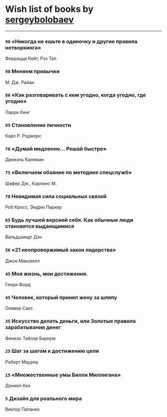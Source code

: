# Wish list of books by [sergeybolobaev](http://vk.com/id37918255)
---

### `90` «Никогда не ешьте в одиночку и другие правила нетворкинга»
Феррацци Кейт, Рэз Тал

### `90` Меняем привычки
М. Дж. Райан

### `86` «Как разговаривать с кем угодно, когда угодно, где угодно»
Ларри Кинг

### `85` Становление личности
Карл Р. Роджерс

### `76` «Думай медленно… Решай быстро»
Даниэль Канеман

### `75` «Включаем обаяние по методике спецслужб»
Шафер Дж., Карлинс М.

### `70` Невидимая сила социальных связей
Роб Кросс, Эндрю Паркер

### `65` Будь лучшей версией себя. Как обычные люди становятся выдающимися
Вальдшмидт Дэн

### `50` «21 неопровержимый закон лидерства»
Джон Максвелл

### `45` Моя жизнь, мои достижения.
Генри Форд

### `45` Человек, который принял жену за шляпу
Оливер Сакс

### `35` Искусство делать деньги, или Золотые правила зарабатывания денег
Финеас Тейлор Барнум

### `25` Шаг за шагом к достижению цели
Роберт Маурер

### `15` «Множественные умы Билли Миллигана»
Дэниел Киз

### `5` Дизайн для реального мира
Виктор Папанек

